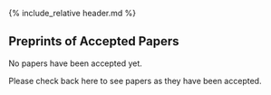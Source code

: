 {% include_relative header.md %}

## Preprints of Accepted Papers

No papers have been accepted yet.

Please check back here to see papers as they have been accepted.
